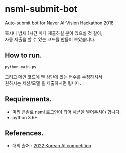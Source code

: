# nsml-submit-bot
Auto-submit bot for Naver AI-Vision Hackathon 2018

혹시나 밤새 1시간 마다 제출하실 분이 있으실 것 같아,  
자동 제출을 할 수 있는 코드를 만들어 보았습니다.

## How to run.

```
python main.py
```

그리고 메인 코드에 맨 상단에 있는 변수를 수정하셔서  
원하시는 세션/모델 을 제출하시면 됩니다.


## Requirements.

* 미리 콘솔로 nsml 로그인이 되어 세션을 열어두셔야 합니다.
* python 3.6+

## References.

* 대회 출처 : [2022 Korean AI competition](https://github.com/KoreanAI2022/2022-Korean-AI-Competition)
